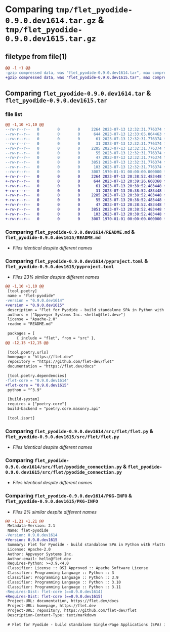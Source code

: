 # Comparing `tmp/flet_pyodide-0.9.0.dev1614.tar.gz` & `tmp/flet_pyodide-0.9.0.dev1615.tar.gz`

## filetype from file(1)

```diff
@@ -1 +1 @@
-gzip compressed data, was "flet_pyodide-0.9.0.dev1614.tar", max compression
+gzip compressed data, was "flet_pyodide-0.9.0.dev1615.tar", max compression
```

## Comparing `flet_pyodide-0.9.0.dev1614.tar` & `flet_pyodide-0.9.0.dev1615.tar`

### file list

```diff
@@ -1,10 +1,10 @@
--rw-r--r--   0        0        0     2264 2023-07-13 12:32:31.776374 flet_pyodide-0.9.0.dev1614/README.md
--rw-r--r--   0        0        0      644 2023-07-13 12:33:05.064463 flet_pyodide-0.9.0.dev1614/pyproject.toml
--rw-r--r--   0        0        0       61 2023-07-13 12:32:31.776374 flet_pyodide-0.9.0.dev1614/src/flet/__init__.py
--rw-r--r--   0        0        0       31 2023-07-13 12:32:31.776374 flet_pyodide-0.9.0.dev1614/src/flet/canvas/__init__.py
--rw-r--r--   0        0        0     2285 2023-07-13 12:32:31.776374 flet_pyodide-0.9.0.dev1614/src/flet/flet.py
--rw-r--r--   0        0        0       55 2023-07-13 12:32:31.776374 flet_pyodide-0.9.0.dev1614/src/flet/matplotlib_chart.py
--rw-r--r--   0        0        0       47 2023-07-13 12:32:31.776374 flet_pyodide-0.9.0.dev1614/src/flet/plotly_chart.py
--rw-r--r--   0        0        0     3851 2023-07-13 12:32:31.776374 flet_pyodide-0.9.0.dev1614/src/flet/pyodide_connection.py
--rw-r--r--   0        0        0      103 2023-07-13 12:32:31.776374 flet_pyodide-0.9.0.dev1614/src/flet/version.py
--rw-r--r--   0        0        0     3007 1970-01-01 00:00:00.000000 flet_pyodide-0.9.0.dev1614/PKG-INFO
+-rw-r--r--   0        0        0     2264 2023-07-13 20:38:52.483448 flet_pyodide-0.9.0.dev1615/README.md
+-rw-r--r--   0        0        0      644 2023-07-13 20:39:26.660360 flet_pyodide-0.9.0.dev1615/pyproject.toml
+-rw-r--r--   0        0        0       61 2023-07-13 20:38:52.483448 flet_pyodide-0.9.0.dev1615/src/flet/__init__.py
+-rw-r--r--   0        0        0       31 2023-07-13 20:38:52.483448 flet_pyodide-0.9.0.dev1615/src/flet/canvas/__init__.py
+-rw-r--r--   0        0        0     2285 2023-07-13 20:38:52.483448 flet_pyodide-0.9.0.dev1615/src/flet/flet.py
+-rw-r--r--   0        0        0       55 2023-07-13 20:38:52.483448 flet_pyodide-0.9.0.dev1615/src/flet/matplotlib_chart.py
+-rw-r--r--   0        0        0       47 2023-07-13 20:38:52.483448 flet_pyodide-0.9.0.dev1615/src/flet/plotly_chart.py
+-rw-r--r--   0        0        0     3851 2023-07-13 20:38:52.483448 flet_pyodide-0.9.0.dev1615/src/flet/pyodide_connection.py
+-rw-r--r--   0        0        0      103 2023-07-13 20:38:52.483448 flet_pyodide-0.9.0.dev1615/src/flet/version.py
+-rw-r--r--   0        0        0     3007 1970-01-01 00:00:00.000000 flet_pyodide-0.9.0.dev1615/PKG-INFO
```

### Comparing `flet_pyodide-0.9.0.dev1614/README.md` & `flet_pyodide-0.9.0.dev1615/README.md`

 * *Files identical despite different names*

### Comparing `flet_pyodide-0.9.0.dev1614/pyproject.toml` & `flet_pyodide-0.9.0.dev1615/pyproject.toml`

 * *Files 23% similar despite different names*

```diff
@@ -1,10 +1,10 @@
 [tool.poetry]
 name = "flet-pyodide"
-version = "0.9.0.dev1614"
+version = "0.9.0.dev1615"
 description = "Flet for Pyodide - build standalone SPA in Python with Flutter UI."
 authors = ["Appveyor Systems Inc. <hello@flet.dev>"]
 license = "Apache-2.0"
 readme = "README.md"
 
 packages = [
     { include = "flet", from = "src" },
@@ -12,15 +12,15 @@
 
 [tool.poetry.urls]
 homepage = "https://flet.dev"
 repository = "https://github.com/flet-dev/flet"
 documentation = "https://flet.dev/docs"
 
 [tool.poetry.dependencies]
-flet-core = "0.9.0.dev1614"
+flet-core = "0.9.0.dev1615"
 python = "^3.9"
 
 [build-system]
 requires = ["poetry-core"]
 build-backend = "poetry.core.masonry.api"
 
 [tool.isort]
```

### Comparing `flet_pyodide-0.9.0.dev1614/src/flet/flet.py` & `flet_pyodide-0.9.0.dev1615/src/flet/flet.py`

 * *Files identical despite different names*

### Comparing `flet_pyodide-0.9.0.dev1614/src/flet/pyodide_connection.py` & `flet_pyodide-0.9.0.dev1615/src/flet/pyodide_connection.py`

 * *Files identical despite different names*

### Comparing `flet_pyodide-0.9.0.dev1614/PKG-INFO` & `flet_pyodide-0.9.0.dev1615/PKG-INFO`

 * *Files 2% similar despite different names*

```diff
@@ -1,21 +1,21 @@
 Metadata-Version: 2.1
 Name: flet-pyodide
-Version: 0.9.0.dev1614
+Version: 0.9.0.dev1615
 Summary: Flet for Pyodide - build standalone SPA in Python with Flutter UI.
 License: Apache-2.0
 Author: Appveyor Systems Inc.
 Author-email: hello@flet.dev
 Requires-Python: >=3.9,<4.0
 Classifier: License :: OSI Approved :: Apache Software License
 Classifier: Programming Language :: Python :: 3
 Classifier: Programming Language :: Python :: 3.9
 Classifier: Programming Language :: Python :: 3.10
 Classifier: Programming Language :: Python :: 3.11
-Requires-Dist: flet-core (==0.9.0.dev1614)
+Requires-Dist: flet-core (==0.9.0.dev1615)
 Project-URL: documentation, https://flet.dev/docs
 Project-URL: homepage, https://flet.dev
 Project-URL: repository, https://github.com/flet-dev/flet
 Description-Content-Type: text/markdown
 
 # Flet for Pyodide - build standalone Single-Page Applications (SPA) in Python with Flutter UI
```

